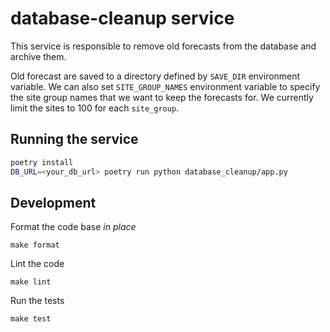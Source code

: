# database-cleanup service

This service is responsible to remove old forecasts from the database and archive them.

Old forecast are saved to a directory defined by `SAVE_DIR` environment variable.
We can also set `SITE_GROUP_NAMES` environment variable to specify the site group names
that we want to keep the forecasts for. We currently limit the sites to 100 for each `site_group`.

## Running the service

```bash
poetry install
DB_URL=<your_db_url> poetry run python database_cleanup/app.py
```

## Development

Format the code base *in place*

    make format

Lint the code

    make lint

Run the tests

    make test
